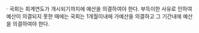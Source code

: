 · 국회는 회계연도가 개시되기까지에 예산을 의결하여야 한다. 부득이한 사유로 인하여 예산이 의결되지 못한 때에는 국회는 1개월이내에 가예산을 의결하고 그 기간내에 예산을 의결하여야 한다.
